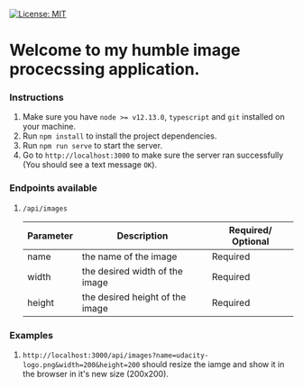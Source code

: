 [![License: MIT](https://img.shields.io/badge/License-MIT-yellow.svg)](https://opensource.org/licenses/MIT)

# Welcome to my humble image procecssing application.

### Instructions
1. Make sure you have `node >= v12.13.0`, `typescript` and `git` installed on your machine.
2. Run `npm install` to install the project dependencies.
3. Run `npm run serve` to start the server.
4. Go to `http://localhost:3000` to make sure the server ran successfully (You should see a text message `OK`).

### Endpoints available
1. `/api/images`

    | Parameter | Description | Required/ Optional |
    | --- | --- | --- |
    | name | the name of the image | Required |
    | width | the desired width of the image | Required |
    | height | the desired height of the image | Required |
### Examples
1. `http://localhost:3000/api/images?name=udacity-logo.png&width=200&height=200` should resize the iamge and show it in the browser in it's new size (200x200).

